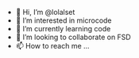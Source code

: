 - 👋 Hi, I’m @lolalset
- 👀 I’m interested in microcode
- 🌱 I’m currently learning code
- 💞️ I’m looking to collaborate on FSD
- 📫 How to reach me ...

<!---
lolalset/lolalset is a ✨ special ✨ repository because its `README.md` (this file) appears on your GitHub profile.
You can click the Preview link to take a look at your changes.
--->
